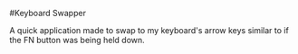 #Keyboard Swapper

A quick application made to swap to my keyboard's arrow keys similar to if the FN button was being held down.

